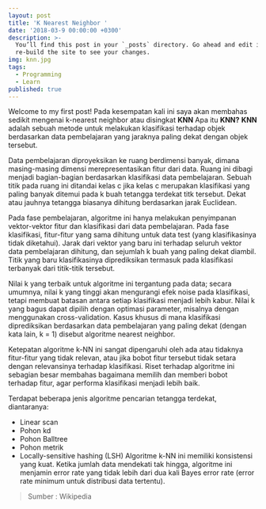 ```yaml
---
layout: post
title: 'K Nearest Neighbor '
date: '2018-03-9 00:00:00 +0300'
description: >-
  You’ll find this post in your `_posts` directory. Go ahead and edit it and
  re-build the site to see your changes.
img: knn.jpg
tags:
  - Programming
  - Learn
published: true
---
```

Welcome to my first post!
Pada kesempatan kali ini saya akan membahas sedikit mengenai k-nearest neighbor atau disingkat **KNN** Apa itu **KNN?**
**KNN** adalah sebuah metode untuk melakukan klasifikasi terhadap objek berdasarkan data pembelajaran yang jaraknya paling dekat dengan objek tersebut.

Data pembelajaran diproyeksikan ke ruang berdimensi banyak, dimana masing-masing dimensi merepresentasikan fitur dari data. Ruang ini dibagi menjadi bagian-bagian berdasarkan klasifikasi data pembelajaran. Sebuah titik pada ruang ini ditandai kelas c jika kelas c merupakan klasifikasi yang paling banyak ditemui pada k buah tetangga terdekat titk tersebut. Dekat atau jauhnya tetangga biasanya dihitung berdasarkan jarak Euclidean.

Pada fase pembelajaran, algoritme ini hanya melakukan penyimpanan vektor-vektor fitur dan klasifikasi dari data pembelajaran. Pada fase klasifikasi, fitur-fitur yang sama dihitung untuk data test (yang klasifikasinya tidak diketahui). Jarak dari vektor yang baru ini terhadap seluruh vektor data pembelajaran dihitung, dan sejumlah k buah yang paling dekat diambil. Titik yang baru klasifikasinya diprediksikan termasuk pada klasifikasi terbanyak dari titik-titik tersebut.

Nilai k yang terbaik untuk algoritme ini tergantung pada data; secara umumnya, nilai k yang tinggi akan mengurangi efek noise pada klasifikasi, tetapi membuat batasan antara setiap klasifikasi menjadi lebih kabur. Nilai k yang bagus dapat dipilih dengan optimasi parameter, misalnya dengan menggunakan cross-validation. Kasus khusus di mana klasifikasi diprediksikan berdasarkan data pembelajaran yang paling dekat (dengan kata lain, k = 1) disebut algoritme nearest neighbor.

Ketepatan algoritme k-NN ini sangat dipengaruhi oleh ada atau tidaknya fitur-fitur yang tidak relevan, atau jika bobot fitur tersebut tidak setara dengan relevansinya terhadap klasifikasi. Riset terhadap algoritme ini sebagian besar membahas bagaimana memilih dan memberi bobot terhadap fitur, agar performa klasifikasi menjadi lebih baik.

Terdapat beberapa jenis algoritme pencarian tetangga terdekat, diantaranya:

- Linear scan
- Pohon kd
- Pohon Balltree
- Pohon metrik
- Locally-sensitive hashing (LSH)
Algoritme k-NN ini memiliki konsistensi yang kuat. Ketika jumlah data mendekati tak hingga, algoritme ini menjamin error rate yang tidak lebih dari dua kali Bayes error rate (error rate minimum untuk distribusi data tertentu).

>Sumber : Wikipedia
